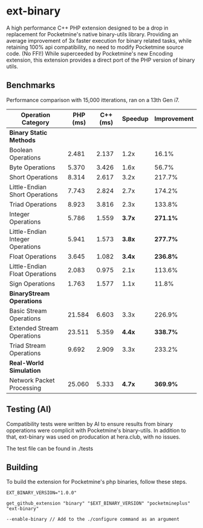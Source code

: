 # ext-binary
A high performance C++ PHP extension designed to be a drop in replacement for Pocketmine's native binary-utils library.
Providing an average improvement of 3x faster execution for binary related tasks, while retaining 100% api compatibility, no need to modify Pocketmine source code. (No FFI!)
While superceeded by Pocketmine's new Encoding extension, this extension provides a direct port of the PHP version of binary utils.

## Benchmarks
Performance comparison with 15,000 itterations, ran on a 13th Gen i7.

| Operation Category | PHP (ms) | C++ (ms) | Speedup | Improvement |
|-------------------|----------|----------|---------|-------------|
| **Binary Static Methods** | | | | |
| Boolean Operations | 2.481 | 2.137 | 1.2x | 16.1% |
| Byte Operations | 5.370 | 3.426 | 1.6x | 56.7% |
| Short Operations | 8.314 | 2.617 | 3.2x | 217.7% |
| Little-Endian Short Operations | 7.743 | 2.824 | 2.7x | 174.2% |
| Triad Operations | 8.923 | 3.816 | 2.3x | 133.8% |
| Integer Operations | 5.786 | 1.559 | **3.7x** | **271.1%** |
| Little-Endian Integer Operations | 5.941 | 1.573 | **3.8x** | **277.7%** |
| Float Operations | 3.645 | 1.082 | **3.4x** | **236.8%** |
| Little-Endian Float Operations | 2.083 | 0.975 | 2.1x | 113.6% |
| Sign Operations | 1.763 | 1.577 | 1.1x | 11.8% |
| **BinaryStream Operations** | | | | |
| Basic Stream Operations | 21.584 | 6.603 | 3.3x | 226.9% |
| Extended Stream Operations | 23.511 | 5.359 | **4.4x** | **338.7%** |
| Triad Stream Operations | 9.692 | 2.909 | 3.3x | 233.2% |
| **Real-World Simulation** | | | | |
| Network Packet Processing | 25.060 | 5.333 | **4.7x** | **369.9%** |


## Testing (AI)
Compatibility tests were written by AI to ensure results from binary opperations were complicit with Pocketmine's binary-utils. In addition to that, ext-binary was used on producation at hera.club, with no issues.

The test file can be found in ./tests

## Building
To build the extension for Pocketmine's php binaries, follow these steps.
```
EXT_BINARY_VERSION="1.0.0" 

get_github_extension "binary" "$EXT_BINARY_VERSION" "pocketmineplus" "ext-binary"

--enable-binary // Add to the ./configure command as an argument
```
